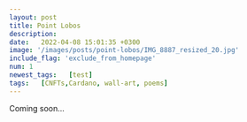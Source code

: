 ```yaml
---
layout: post
title: Point Lobos 
description: 
date:   2022-04-08 15:01:35 +0300
image: '/images/posts/point-lobos/IMG_8887_resized_20.jpg'
include_flag: 'exclude_from_homepage'
num: 1
newest_tags:   [test]
tags:   [CNFTs,Cardano, wall-art, poems]
---
```


Coming soon...
